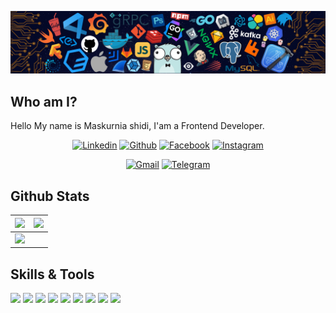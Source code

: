 ![Github Banner](https://github.com/Jaydeep-Yadav/Jaydeep-Yadav/blob/main/banner.png)

## Who am I?

Hello My name is Maskurnia shidi, I'am a Frontend Developer.
<p align="center">
  <a href="https://www.linkedin.com/in/maskurniashidi"><img alt="Linkedin" title="Maskurnia Shidi Linkedin" src="https://img.shields.io/badge/LinkedIn-0077B5?style=for-the-badge&logo=linkedin&logoColor=white"></a>
  <a href="https://github.com/maskurniashidi"><img alt="Github" title="Maskurnia Shidi Github" src="https://img.shields.io/badge/GitHub-100000?style=for-the-badge&logo=github&logoColor=white"></a>
  <a href="https://www.facebook.com/maskurnia.shidi.5"><img alt="Facebook" title="Maskurnia Shidi FB" src="https://img.shields.io/badge/Facebook-1877F2?style=for-the-badge&logo=facebook&logoColor=white"></a>
  <a href="https://instagram.com/maskurniash"><img alt="Instagram" title="Maskurnia Shidi Instagram" src="https://img.shields.io/badge/Instagram-E4405F?style=for-the-badge&logo=instagram&logoColor=white"></a>
 </p>
 <p align="center">
  <a href="mailto:maskurshidi12@gmail.com"><img alt="Gmail" title="Maskurnia Shidi Gmail" src="https://img.shields.io/badge/Gmail-D14836?style=for-the-badge&logo=gmail&logoColor=white"></a>
  <a href="https://t.me/maskurniash"><img alt="Telegram" title="Jaydeep Yadav Telegram" src="https://img.shields.io/badge/Telegram-2CA5E0?style=for-the-badge&logo=telegram&logoColor=white"></a> 
</p>

## Github Stats

<img src="https://github-readme-stats.vercel.app/api?username=maskurniashidi&&show_icons=true&count_private=true&theme=github_dark">|<img src="https://github-readme-streak-stats.herokuapp.com/?user=maskurniashidi&theme=blueberry_duo"/>
|---|---|
<img src="https://github-readme-stats.vercel.app/api/top-langs/?username=maskurniashidi&layout=compact&theme=github_dark"/>|

## Skills & Tools

![](https://img.shields.io/badge/HTML-E34F26?style=for-the-badge&logo=html5&logoColor=white)
![](https://img.shields.io/badge/CSS-1572B6?style=for-the-badge&logo=css3&logoColor=white)
![](https://img.shields.io/badge/JS-323330?style=for-the-badge&logo=javascript&logoColor=F7DF1E)
![](https://img.shields.io/badge/TS-00ADD8?style=for-the-badge&logo=typescript&logoColor=white)
![](https://img.shields.io/badge/Vue-FFD43B?style=for-the-badge&logo=vue&logoColor=blue)
![](https://img.shields.io/badge/React-339933?style=for-the-badge&logo=react&logoColor=white)
![](https://img.shields.io/badge/VSCode-0078D4?style=for-the-badge&logo=visual%20studio%20code&logoColor=white)
![](https://img.shields.io/badge/Postman-FF6C37?style=for-the-badge&logo=Postman&logoColor=white)
![](https://img.shields.io/badge/Figma-F24E1E?style=for-the-badge&logo=figma&logoColor=white)
